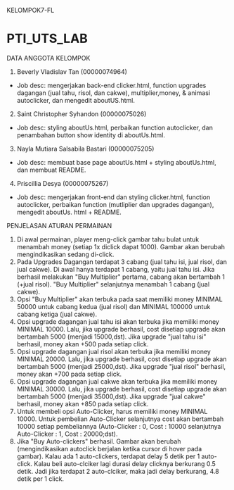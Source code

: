 KELOMPOK7-FL
# PTI_UTS_LAB
DATA ANGGOTA KELOMPOK 

1. Beverly Vladislav Tan (00000074964)
- Job desc: mengerjakan back-end clicker.html, function upgrades dagangan (jual tahu, risol, dan cakwe), multiplier,money, & animasi autoclicker, dan mengedit aboutUS.html.

2. Saint Christopher Syhandon (00000075026)
- Job desc: styling aboutUs.html, perbaikan function autoclicker, dan penambahan button show identity di aboutUs.html.

3. Nayla Mutiara Salsabila Bastari (00000075205)
- Job desc: membuat base page aboutUs.html + styling aboutUs.html, dan membuat README.

4. Priscillia Desya (00000075267)
- Job desc: mengerjakan front-end dan styling clicker.html, function autoclicker, perbaikan function (mutliplier dan upgrades dagangan), mengedit aboutUs. html + README.


PENJELASAN ATURAN PERMAINAN
1. Di awal permainan, player meng-click gambar tahu bulat untuk menambah money (setiap 1x diclick dapat 1000). Gambar akan berubah mengindikasikan sedang di-click.
2. Pada Upgrades Dagangan terdapat 3 cabang (jual tahu isi, jual risol, dan jual cakwe). Di awal hanya terdapat 1 cabang, yaitu jual tahu isi. Jika berhasil melakukan "Buy Multiplier" pertama, cabang akan bertambah 1 (+jual risol). "Buy Multiplier" selanjutnya menambah 1 cabang (jual cakwe).
3. Opsi "Buy Multiplier" akan terbuka pada saat memiliki money MINIMAL 50000 untuk cabang kedua (jual risol) dan MINIMAL 100000 untuk cabang ketiga (jual cakwe).
4. Opsi upgrade dagangan jual tahu isi akan terbuka jika memiliki money MINIMAL 10000. Lalu, jika upgrade berhasil, cost disetiap upgrade akan bertambah 5000 (menjadi 15000,dst). Jika upgrade "jual tahu isi" berhasil, money akan +500 pada setiap click. 
5. Opsi upgrade dagangan jual risol akan terbuka jika memiliki money MINIMAL 20000. Lalu, jika upgrade berhasil, cost disetiap upgrade akan bertambah 5000 (menjadi 25000,dst). Jika upgrade "jual risol" berhasil, money akan +700 pada setiap click.
6. Opsi upgrade dagangan jual cakwe akan terbuka jika memiliki money MINIMAL 30000. Lalu, jika upgrade berhasil, cost disetiap upgrade akan bertambah 5000 (menjadi 35000,dst). Jika upgrade "jual cakwe" berhasil, money akan +850 pada setiap click.
7. Untuk membeli opsi Auto-Clicker, harus memiliki money MINIMAL 10000. Untuk pembelian Auto-Clicker selanjutnya cost akan bertambah 10000 setiap pembeliannya (Auto-Clicker : 0, Cost : 10000 selanjutnya Auto-Clicker : 1, Cost : 20000;dst).
 8. Jika "Buy Auto-clickers" berhasil. Gambar akan berubah (mengindikasikan autoclick berjalan ketika cursor di hover pada gambar). Kalau ada 1 auto-clickers, terdapat delay 5 detik per 1 auto-click. Kalau beli auto-clciker lagi durasi delay clicknya berkurang 0.5 detik. Jadi jika terdapat 2 auto-clciker, maka jadi delay berkurang, 4.8 detik per 1 click.
